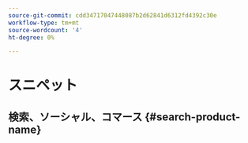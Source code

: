 ```yaml
---
source-git-commit: cdd34717047448087b2d62841d6312fd4392c30e
workflow-type: tm+mt
source-wordcount: '4'
ht-degree: 0%

---
```

# スニペット

## 検索、ソーシャル、コマース {#search-product-name}
